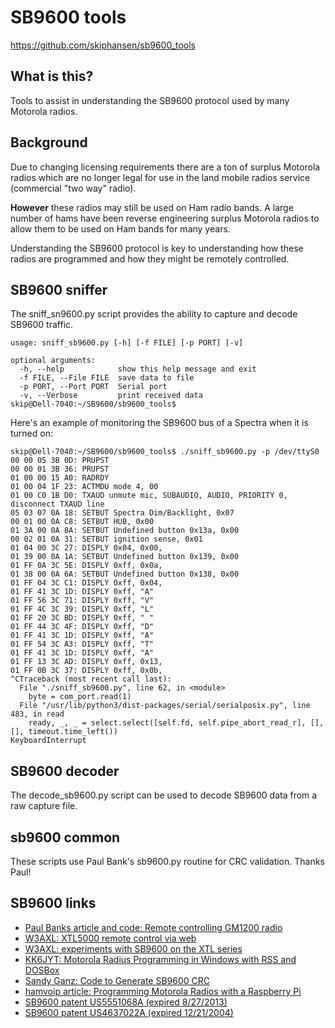 # SB9600 tools

https://github.com/skiphansen/sb9600_tools

## What is this?

Tools to assist in understanding the SB9600 protocol used by many 
Motorola radios.

## Background
Due to changing licensing requirements there are a ton of surplus Motorola 
radios which are no longer legal for use in the land mobile radios service 
(commercial "two way" radio). 

**However** these radios may still be used on Ham radio bands.  A large 
number of hams have been reverse engineering surplus Motorola radios to 
allow them to be used on Ham bands for many years.

Understanding the SB9600 protocol is key to understanding how these
radios are programmed and how they might be remotely controlled.

## SB9600 sniffer

The sniff_sn9600.py script provides the ability to capture and decode SB9600
traffic.

```
usage: sniff_sb9600.py [-h] [-f FILE] [-p PORT] [-v]

optional arguments:
  -h, --help            show this help message and exit
  -f FILE, --File FILE  save data to file
  -p PORT, --Port PORT  Serial port
  -v, --Verbose         print received data
skip@Dell-7040:~/SB9600/sb9600_tools$
```

Here's an example of monitoring the SB9600 bus of a Spectra when it is turned
on:

```
skip@Dell-7040:~/SB9600/sb9600_tools$ ./sniff_sb9600.py -p /dev/ttyS0
00 00 05 3B 0D: PRUPST
00 00 01 3B 36: PRUPST
01 00 00 15 A0: RADRDY
01 00 04 1F 23: ACTMDU mode 4, 00
01 00 C0 1B D0: TXAUD unmute mic, SUBAUDIO, AUDIO, PRIORITY 0, disconnect TXAUD line
05 03 07 0A 18: SETBUT Spectra Dim/Backlight, 0x07
00 01 00 0A C8: SETBUT HUB, 0x00
01 3A 00 0A 8A: SETBUT Undefined button 0x13a, 0x00
00 02 01 0A 31: SETBUT ignition sense, 0x01
01 04 00 3C 27: DISPLY 0x04, 0x00,
01 39 00 0A 1A: SETBUT Undefined button 0x139, 0x00
01 FF 0A 3C 5E: DISPLY 0xff, 0x0a,
01 38 00 0A 6A: SETBUT Undefined button 0x138, 0x00
01 FF 04 3C C1: DISPLY 0xff, 0x04,
01 FF 41 3C 1D: DISPLY 0xff, "A"
01 FF 56 3C 71: DISPLY 0xff, "V"
01 FF 4C 3C 39: DISPLY 0xff, "L"
01 FF 20 3C BD: DISPLY 0xff, " "
01 FF 44 3C 4F: DISPLY 0xff, "D"
01 FF 41 3C 1D: DISPLY 0xff, "A"
01 FF 54 3C A3: DISPLY 0xff, "T"
01 FF 41 3C 1D: DISPLY 0xff, "A"
01 FF 13 3C AD: DISPLY 0xff, 0x13,
01 FF 0B 3C 37: DISPLY 0xff, 0x0b,
^CTraceback (most recent call last):
  File "./sniff_sb9600.py", line 62, in <module>
    byte = com_port.read(1)
  File "/usr/lib/python3/dist-packages/serial/serialposix.py", line 483, in read
    ready, _, _ = select.select([self.fd, self.pipe_abort_read_r], [], [], timeout.time_left())
KeyboardInterrupt
```

## SB9600 decoder

The decode_sb9600.py script can be used to decode SB9600 data from a raw
capture file.

## sb9600 common

These scripts use Paul Bank's sb9600.py routine for CRC validation.  Thanks Paul!

## SB9600 links

- [Paul Banks article and code: Remote controlling GM1200 radio](https://paulbanks.org/projects/sb9600)
- [W3AXL: XTL5000 remote control via web](https://github.com/W3AXL/python-radio-console/wiki/Setup)
- [W3AXL: experiments with SB9600 on the XTL series](https://github.com/W3AXL/XTL-SB9600-Playground)
- [KK6JYT: Motorola Radius Programming in Windows with RSS and DOSBox](https://kk6jyt.com/motorola-radius-gm300-programming)
- [Sandy Ganz: Code to Generate SB9600 CRC](https://github.com/sganz/SB9600-CRC-Gen)
- [hamvoip article: Programming Motorola Radios with a Raspberry Pi](https://hamvoip.org/hamradio/motorola_programming)
- [SB9600 patent US5551068A (expired 8/27/2013)](https://patents.google.com/patent/US5551068A/en)
- [SB9600 patent US4637022A (expired 12/21/2004)](https://patents.google.com/patent/US4637022A/en)

